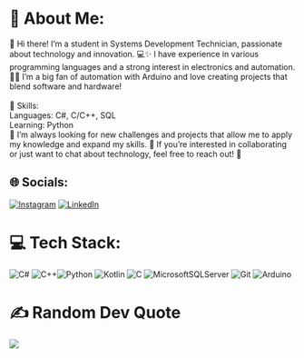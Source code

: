 # 💫 About Me:
👋 Hi there! I’m a student in Systems Development Technician, passionate about technology and innovation. 💻✨ I have experience in various programming languages and a strong interest in electronics and automation. 🤖🔧 I’m a big fan of automation with Arduino and love creating projects that blend software and hardware!<br><br>🔧 Skills:<br>Languages: C#, C/C++, SQL<br>Learning: Python<br>🌱 I’m always looking for new challenges and projects that allow me to apply my knowledge and expand my skills. 🚀 If you’re interested in collaborating or just want to chat about technology, feel free to reach out! 🤝


## 🌐 Socials:
[![Instagram](https://img.shields.io/badge/Instagram-%23E4405F.svg?logo=Instagram&logoColor=white)](https://instagram.com/ovitocordeiro) [![LinkedIn](https://img.shields.io/badge/LinkedIn-%230077B5.svg?logo=linkedin&logoColor=white)](https://www.linkedin.com/in/vitor-alexandre-cordeiro-da-silva-291007291/) 

# 💻 Tech Stack:
![C#](https://img.shields.io/badge/c%23-%23239120.svg?style=for-the-badge&logo=csharp&logoColor=white) ![C++](https://img.shields.io/badge/c++-%2300599C.svg?style=for-the-badge&logo=c%2B%2B&logoColor=white)![Python](https://img.shields.io/badge/python-3670A0?style=for-the-badge&logo=python&logoColor=ffdd54) ![Kotlin](https://img.shields.io/badge/kotlin-%237F52FF.svg?style=for-the-badge&logo=kotlin&logoColor=white) ![C](https://img.shields.io/badge/c-%2300599C.svg?style=for-the-badge&logo=c&logoColor=white) ![MicrosoftSQLServer](https://img.shields.io/badge/Microsoft%20SQL%20Server-CC2927?style=for-the-badge&logo=microsoft%20sql%20server&logoColor=white) ![Git](https://img.shields.io/badge/git-%23F05033.svg?style=for-the-badge&logo=git&logoColor=white)  ![Arduino](https://img.shields.io/badge/-Arduino-00979D?style=for-the-badge&logo=Arduino&logoColor=white)

# ✍️ Random Dev Quote
![](https://quotes-github-readme.vercel.app/api?type=horizontal&theme=radical)

<!-- Proudly created with GPRM ( https://gprm.itsvg.in ) -->
